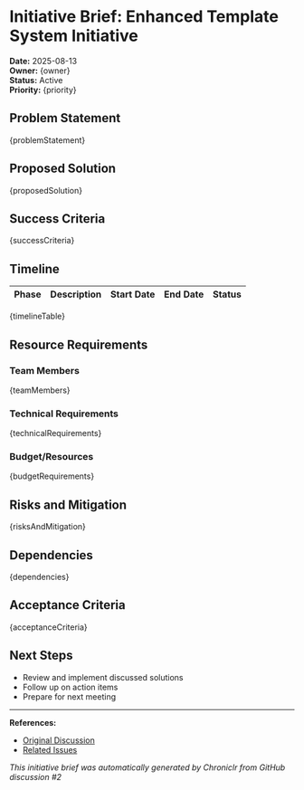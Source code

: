 # Initiative Brief: Enhanced Template System Initiative

**Date:** 2025-08-13  
**Owner:** {owner}  
**Status:** Active  
**Priority:** {priority}

## Problem Statement

{problemStatement}

## Proposed Solution

{proposedSolution}

## Success Criteria

{successCriteria}

## Timeline

| Phase | Description | Start Date | End Date | Status |
|-------|-------------|------------|----------|--------|
{timelineTable}

## Resource Requirements

### Team Members
{teamMembers}

### Technical Requirements
{technicalRequirements}

### Budget/Resources
{budgetRequirements}

## Risks and Mitigation

{risksAndMitigation}

## Dependencies

{dependencies}

## Acceptance Criteria

{acceptanceCriteria}

## Next Steps

- Review and implement discussed solutions
- Follow up on action items
- Prepare for next meeting

---
**References:**
- [Original Discussion](https://github.com/mhenke/chroniclr/discussions/2)
- [Related Issues]({relatedIssues})

*This initiative brief was automatically generated by Chroniclr from GitHub discussion #2*